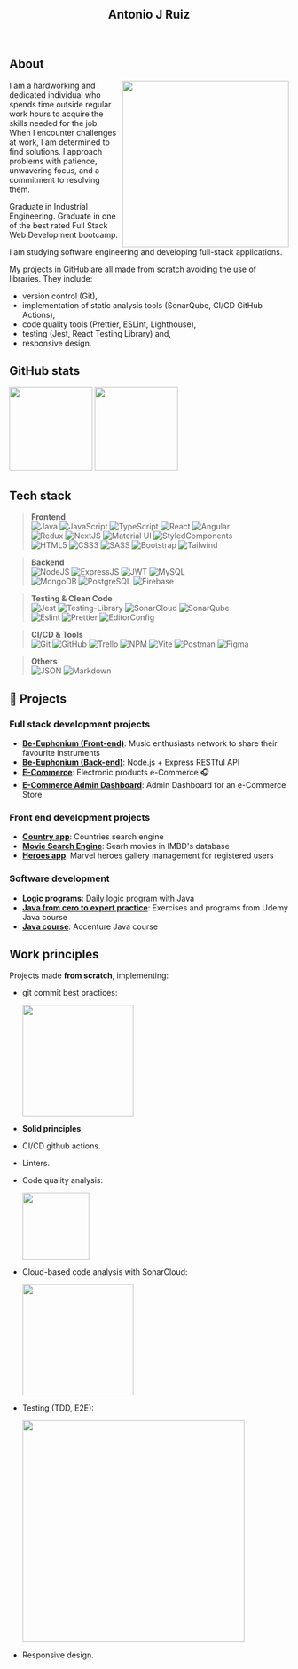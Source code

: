 <div align="center">
  
  <h2>Antonio J Ruiz</h2> 

</div>


<br>

## About

<img  height=300 src="https://media.giphy.com/media/xT0Gqn9yuw8hnPGn5K/giphy.gif" align="right"/>

I am a hardworking and dedicated individual who spends time outside regular work hours to acquire the skills needed for the job.
When I encounter challenges at work, I am determined to find solutions. I approach problems with patience, unwavering focus, and a commitment to resolving them.

Graduate in Industrial Engineering.
Graduate in one of the best rated Full Stack Web Development bootcamp.

I am studying software engineering and developing full-stack applications. 

My projects in GitHub are all made from scratch avoiding the use of libraries. 
They include: 
- version control (Git),
- implementation of static analysis tools (SonarQube, CI/CD GitHub Actions),
- code quality tools (Prettier, ESLint, Lighthouse),
- testing (Jest, React Testing Library) and,
- responsive design.

## GitHub stats

<div align="left">
  <img height=150 src="https://github-readme-stats.vercel.app/api/top-langs/?username=AntonioJRuizG&theme=react&show_icons=true&hide_border=false&layout=compact"/>
  <img height=150 src="https://github-readme-streak-stats.herokuapp.com/?user=AntonioJRuizG&theme=react&hide_border=false"/>
</div>

## Tech stack

> **Frontend**<br>
![Java](https://img.shields.io/badge/java-%23E34F26.svg?style=for-the-badge&logo=java&logoColor=white)
![JavaScript](https://img.shields.io/badge/JavaScript-323330?style=for-the-badge&logo=javascript&logoColor=F7DF1E)
![TypeScript](https://img.shields.io/badge/TypeScript-007ACC?style=for-the-badge&logo=typescript&logoColor=white)
![React](https://img.shields.io/badge/React-20232A?style=for-the-badge&logo=react&logoColor=61DAFB)
![Angular](https://img.shields.io/badge/Angular-DD0031?style=for-the-badge&logo=angular&logoColor=white)<br>
![Redux](https://img.shields.io/badge/Redux-593D88?style=for-the-badge&logo=redux&logoColor=white)
![NextJS](https://img.shields.io/badge/next.js-000000?style=for-the-badge&logo=nextdotjs&logoColor=white)
![Material UI](https://img.shields.io/badge/Material%20UI-007FFF?style=for-the-badge&logo=mui&logoColor=white)
![StyledComponents](https://img.shields.io/badge/styled--components-DB7093?style=for-the-badge&logo=styled-components&logoColor=white)<br>
![HTML5](https://img.shields.io/badge/HTML5-E34F26?style=for-the-badge&logo=html5&logoColor=white)
![CSS3](https://img.shields.io/badge/CSS3-1572B6?style=for-the-badge&logo=css3&logoColor=white)
![SASS](https://img.shields.io/badge/Sass-CC6699?style=for-the-badge&logo=sass&logoColor=white)
![Bootstrap](https://img.shields.io/badge/Bootstrap-563D7C?style=for-the-badge&logo=bootstrap&logoColor=white)
![Tailwind](https://img.shields.io/badge/Tailwind_CSS-38B2AC?style=for-the-badge&logo=tailwind-css&logoColor=white)

> **Backend**<br>
![NodeJS](https://img.shields.io/badge/Node.js-339933?style=for-the-badge&logo=nodedotjs&logoColor=white)
![ExpressJS](https://img.shields.io/badge/Express.js-000000?style=for-the-badge&logo=express&logoColor=white)
![JWT](https://img.shields.io/badge/JWT-000000?style=for-the-badge&logo=JSON%20web%20tokens&logoColor=white)
![MySQL](https://img.shields.io/badge/mysql-%231572B6.svg?style=for-the-badge&logo=mysql&logoColor=white)  
![MongoDB](https://img.shields.io/badge/MongoDB-4EA94B?style=for-the-badge&logo=mongodb&logoColor=white)
![PostgreSQL](https://img.shields.io/badge/PostgreSQL-316192?style=for-the-badge&logo=postgresql&logoColor=white)
![Firebase](https://img.shields.io/badge/Firebase-yellow?style=for-the-badge&logo=firebase&logoColor=white) 

> **Testing & Clean Code**<br>
![Jest](https://img.shields.io/badge/Jest-C21325?style=for-the-badge&logo=jest&logoColor=white)
![Testing-Library](https://img.shields.io/badge/-TestingLibrary-%23E33332?style=for-the-badge&logo=testing-library&logoColor=white)
![SonarCloud](https://img.shields.io/badge/Sonar%20cloud-F3702A?style=for-the-badge&logo=sonarcloud&logoColor=white)
![SonarQube](https://img.shields.io/badge/Sonarqube-5190cf?style=for-the-badge&logo=sonarqube&logoColor=white)<br>
![Eslint](https://img.shields.io/badge/eslint-3A33D1?style=for-the-badge&logo=eslint&logoColor=white)
![Prettier](https://img.shields.io/badge/prettier-1A2C34?style=for-the-badge&logo=prettier&logoColor=F7BA3E)
![EditorConfig](https://img.shields.io/badge/Editor%20Config-E0EFEF?style=for-the-badge&logo=editorconfig&logoColor=000)

> **CI/CD & Tools**<br>
![Git](https://img.shields.io/badge/GIT-E44C30?style=for-the-badge&logo=git&logoColor=white)
![GitHub](https://img.shields.io/badge/GitHub-100000?style=for-the-badge&logo=github&logoColor=white)
![Trello](https://img.shields.io/badge/Trello-0052CC?style=for-the-badge&logo=trello&logoColor=white)
![NPM](https://img.shields.io/badge/npm-CB3837?style=for-the-badge&logo=npm&logoColor=white)
![Vite](https://img.shields.io/badge/Vite-B73BFE?style=for-the-badge&logo=vite&logoColor=FFD62E)
![Postman](https://img.shields.io/badge/Postman-FF6C37?style=for-the-badge&logo=Postman&logoColor=white)
![Figma](https://img.shields.io/badge/Figma-F24E1E?style=for-the-badge&logo=figma&logoColor=white)

> **Others**<br>
![JSON](https://img.shields.io/badge/json-5E5C5C?style=for-the-badge&logo=json&logoColor=white)
![Markdown](https://img.shields.io/badge/Markdown-000000?style=for-the-badge&logo=markdown&logoColor=white)


## 📍 Projects 
### Full stack development projects
<ul>
  <li><b><a href="https://github.com/AntonioJRuizG/Be-Euphonium_front">Be-Euphonium (Front-end)</a></b>: Music enthusiasts network to share their favourite instruments </li>
  <li><b><a href="https://github.com/AntonioJRuizG/Be-Euphonium_back">Be-Euphonium (Back-end)</a></b>: Node.js + Express RESTful API</li>
  <li><b><a href="https://github.com/AntonioJRuizG/ecommerce-front">E-Commerce</a></b>: Electronic products e-Commerce 🎧</li>
  <li><b><a href="https://github.com/AntonioJRuizG/ecommerce-front">E-Commerce Admin Dashboard</a></b>: Admin Dashboard for an e-Commerce Store</li>
</ul>

### Front end development projects
<ul>
  <li><b><a href="https://github.com/AntonioJRuizG/country-app">Country app</a></b>: Countries search engine</li>
  <li><b><a href="https://github.com/AntonioJRuizG/movie-search-engine">Movie Search Engine</a></b>: Searh movies in IMBD's database</li>
  <li><b><a href="https://github.com/AntonioJRuizG/heroes-app">Heroes app</a></b>: Marvel heroes gallery management for registered users</li>
</ul>

### Software development
<ul>
  <li><b><a href="https://github.com/AntonioJRuizG/java-programs">Logic programs</a></b>: Daily logic program with Java</li>
  <li><b><a href="https://github.com/AntonioJRuizG/udemy-java-course">Java from cero to expert practice</a></b>: Exercises and programs from Udemy Java course</li>
  <li><b><a href="https://github.com/AntonioJRuizG/Accenture_Formacion_Java_w15">Java course</a></b>: Accenture Java course</li>
</ul>


## Work principles
Projects made **from scratch**, implementing:
- git commit best practices:

  <img height=200 src="https://github.com/AntonioJRuizG/AntonioJRuizG/assets/113633074/3c427591-f26e-4d9a-8cf5-7d46fd155fbc"/>

- **Solid principles**,
- CI/CD github actions.
- Linters.
- Code quality analysis:

  <img height=120 src="https://github.com/AntonioJRuizG/AntonioJRuizG/assets/113633074/57428bcd-a9a0-43c0-99b9-5b1632509463"/>

- Cloud-based code analysis with SonarCloud:

  <img height=200 src="https://github.com/AntonioJRuizG/AntonioJRuizG/assets/113633074/c5861fb1-243d-47ce-bb73-aea801dcbd2b"/>

- Testing (TDD, E2E):

  <img height=400 src="https://github.com/AntonioJRuizG/AntonioJRuizG/assets/113633074/413fb6e8-330d-41d6-89aa-d243d5d58b17"/>

- Responsive design.
